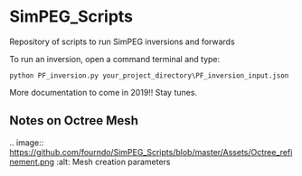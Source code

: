 # SimPEG_Scripts
Repository of scripts to run SimPEG inversions and forwards

To run an inversion, open a command terminal and type:

`python PF_inversion.py your_project_directory\PF_inversion_input.json`

More documentation to come in 2019!!
Stay tunes.


Notes on Octree Mesh
--------------------


.. image:: https://github.com/fourndo/SimPEG_Scripts/blob/master/Assets/Octree_refinement.png
    :alt: Mesh creation parameters
